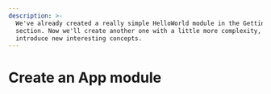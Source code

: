 ```yaml
---
description: >-
  We've already created a really simple HelloWorld module in the Getting started
  section. Now we'll create another one with a little more complexity, so we can
  introduce new interesting concepts.
---
```


# Create an App module

